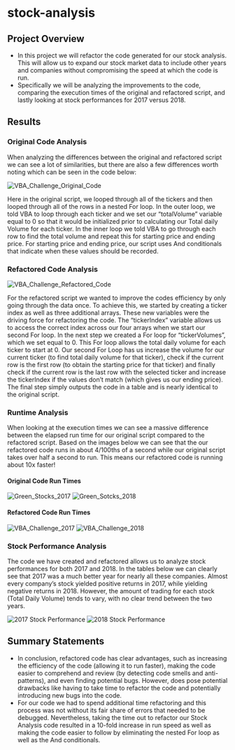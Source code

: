 # stock-analysis

## Project Overview
* In this project we will refactor the code generated for our stock analysis. This will allow us to expand our stock market data to include other years and companies without compromising the speed at which the code is run.
* Specifically we will be analyzing the improvements to the code, comparing the execution times of the original and refactored script, and lastly looking at stock performances for 2017 versus 2018.

## Results

### Original Code Analysis

When analyzing the differences between the original and refactored script we can see a lot of similarities, but there are also a few differences worth noting which can be seen in the code below:

![VBA_Challenge_Original_Code](https://user-images.githubusercontent.com/120291854/210708137-05108563-0162-4f20-b63e-f83efa875d58.png)

Here in the original script, we looped through all of the tickers and then looped through all of the rows in a nested For loop. In the outer loop, we told VBA to loop through each ticker and we set our “totalVolume” variable equal to 0 so that it would be initialized prior to calculating our Total daily Volume for each ticker. In the inner loop we told VBA to go through each row to find the total volume and repeat this for starting price and ending price. For starting price and ending price, our script uses And conditionals that indicate when these values should be recorded. 

### Refactored Code Analysis

![VBA_Challenge_Refactored_Code](https://user-images.githubusercontent.com/120291854/210708372-1a7758e4-26be-4e37-860c-f785f7f572ef.png)

For the refactored script we wanted to improve the codes efficiency by only going through the data once. To achieve this, we started by creating a ticker index as well as three additional arrays. These new variables were the driving force for refactoring the code. The “tickerIndex” variable allows us to access the correct index across our four arrays when we start our second For loop. In the next step we created a For loop for “tickerVolumes”, which we set equal to 0. This For loop allows the total daily volume for each ticker to start at 0. Our second For Loop has us increase the volume for our current ticker (to find total daily volume for that ticker), check if the current row is the first row (to obtain the starting price for that ticker) and finally check if the current row is the last row with the selected ticker and increase the tickerIndex if the values don’t match (which gives us our ending price). The final step simply outputs the code in a table and is nearly identical to the original script. 

### Runtime Analysis

When looking at the execution times we can see a massive difference between the elapsed run time for our original script compared to the refactored script. Based on the images below we can see that the our refactored code runs in about 4/100ths of a second while our original script takes over half a second to run. This means our refactored code is running about 10x faster!

#### Original Code Run Times
![Green_Stocks_2017](https://user-images.githubusercontent.com/120291854/210708832-b3492bfa-4313-45c5-8a6e-8b060e3c0e32.png)
![Green_Sotcks_2018](https://user-images.githubusercontent.com/120291854/210708841-57f68360-98e5-4c3c-aeed-8df747cd35e1.png)

#### Refactored Code Run Times
![VBA_Challenge_2017](https://user-images.githubusercontent.com/120291854/210708797-cff246cf-49d5-4eac-91c7-2bb5838a62fa.png)
![VBA_Challenge_2018](https://user-images.githubusercontent.com/120291854/210708807-cad5c717-9a9e-4e1b-98fe-f48151f03166.png)

### Stock Performance Analysis

The code we have created and refactored allows us to analyze stock performances for both 2017 and 2018. In the tables below we can clearly see that 2017 was a much better year for nearly all these companies. Almost every company’s stock yielded positive returns in 2017, while yielding negative returns in 2018. However, the amount of trading for each stock (Total Daily Volume) tends to vary, with no clear trend between the two years. 

![2017 Stock Performance](https://user-images.githubusercontent.com/120291854/210709023-38ac0155-d623-47fc-8e65-c80eae49fa4b.png)
![2018 Stock Performance](https://user-images.githubusercontent.com/120291854/210709045-6af5104a-7e21-43eb-b0a2-3d0e567bf16b.png)

## Summary Statements

* In conclusion, refactored code has clear advantages, such as increasing the efficiency of the code (allowing it to run faster), making the code easier to comprehend and review (by detecting code smells and anti-patterns), and even finding potential bugs. However, does pose potential drawbacks like having to take time to refactor the code and potentially introducing new bugs into the code. 
* For our code we had to spend additional time refactoring and this process was not without its fair share of errors that needed to be debugged. Nevertheless, taking the time out to refactor our Stock Analysis code resulted in a 10-fold increase in run speed as well as making the code easier to follow by eliminating the nested For loop as well as the And conditionals.
